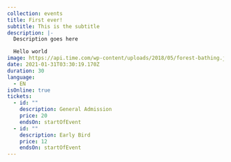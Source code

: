 ```yaml
---
collection: events
title: First ever!
subtitle: This is the subtitle
description: |-
  Description goes here

  Hello world
image: https://api.time.com/wp-content/uploads/2018/05/forest-bathing.jpg
date: 2021-01-31T03:30:19.170Z
duration: 30
language:
  - EN
isOnline: true
tickets:
  - id: ""
    description: General Admission
    price: 20
    endsOn: startOfEvent
  - id: ""
    description: Early Bird
    price: 12
    endsOn: startOfEvent
---
```

